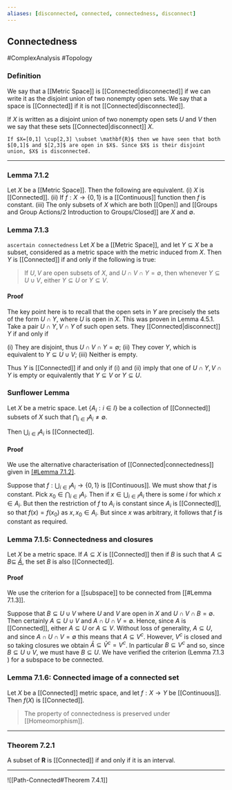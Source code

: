 ```yaml
---
aliases: [disconnected, connected, connectedness, disconnect]
---
```

## Connectedness
#ComplexAnalysis #Topology  

### Definition
We say that a [[Metric Space]] is [[Connected|disconnected]] if we can write it as the disjoint union of two nonempty open sets. We say that a space is [[Connected]] if it is not [[Connected|disconnected]].

If $X$ is written as a disjoint union of two nonempty open sets $U$ and $V$ then we say that these sets [[Connected|disconnect]] $X$.

```ad-example
If $X=[0,1] \cup[2,3] \subset \mathbf{R}$ then we have seen that both $[0,1]$ and $[2,3]$ are open in $X$. Since $X$ is their disjoint union, $X$ is disconnected.
```

---
### Lemma 7.1.2
Let $X$ be a [[Metric Space]]. Then the following are equivalent.
(i) $X$ is [[Connected]].
(ii) If $f: X \rightarrow\{0,1\}$ is a [[Continuous]] function then $f$ is constant.
(iii) The only subsets of $X$ which are both [[Open]] and [[Groups and Group Actions/2 Introduction to Groups/Closed]] are $X$ and $\emptyset$.

### Lemma 7.1.3
`ascertain connectedness`
Let $X$ be a [[Metric Space]], and let $Y \subseteq X$ be a subset, considered as a metric space with the metric induced from $X$. Then $Y$ is [[Connected]] if and only if the following is true:

>If $U, V$ are open subsets of $X$, and $U \cap V \cap Y=\emptyset$, then whenever $Y \subseteq U \cup V$, either $Y \subseteq U$ or $Y \subseteq V$.

#### Proof
The key point here is to recall that the open sets in $Y$ are precisely the sets of the form $U \cap Y$, where $U$ is open in $X$. This was proven in Lemma 4.5.1. Take a pair $U \cap Y, V \cap Y$ of such open sets. They [[Connected|disconnect]] $Y$ if and only if

(i) They are disjoint, thus $U \cap V \cap Y=\emptyset$;
(ii) They cover $Y$, which is equivalent to $Y \subseteq U \cup V$;
(iii) Neither is empty.

Thus $Y$ is [[Connected]] if and only if (i) and (ii) imply that one of $U \cap Y, V \cap Y$ is empty or equivalently that $Y \subseteq V$ or $Y \subseteq U$.

### Sunflower Lemma
Let $X$ be a metric space. Let $\left\{A_{i}: i \in I\right\}$ be a collection of [[Connected]] subsets of $X$ such that $\bigcap_{i \in I} A_{i} \neq \emptyset$.

Then $\bigcup_{i \in I} A_{i}$ is [[Connected]].
#### Proof
We use the alternative characterisation of [[Connected|connectedness]] given in [[#Lemma 7.1.2]](ii).

Suppose that $f: \bigcup_{i \in I} A_{i} \rightarrow\{0,1\}$ is [[Continuous]]. We must show that $f$ is constant. Pick $x_{0} \in \bigcap_{i \in I} A_{i}$. Then if $x \in \bigcup_{i \in I} A_{i}$ there is some $i$ for which $x \in A_{i}$. But then the restriction of $f$ to $A_{i}$ is constant since $A_{i}$ is [[Connected]], so that $f(x)=f\left(x_{0}\right)$ as $x, x_{0} \in A_{i} .$ But since $x$ was arbitrary, it follows that $f$ is constant as required.

### Lemma 7.1.5: Connectedness and closures
Let $X$ be a metric space. If $A \subseteq X$ is [[Connected]] then if $B$ is such that $A \subseteq B \subseteq$ [$\bar{A}$](Closure.md), the set $B$ is also [[Connected]].

#### Proof
We use the criterion for a [[subspace]] to be connected from [[#Lemma 7.1.3]].

Suppose that $B \subseteq U \cup V$ where $U$ and $V$ are open in $X$ and $U \cap V \cap B=\emptyset$. Then certainly $A \subseteq U \cup V$ and $A \cap U \cap V=\emptyset .$ Hence, since $A$ is [[Connected]], either $A \subseteq U$ or $A \subseteq V .$ Without loss of generality, $A \subseteq U$, and since $A \cap U \cap V=\emptyset$ this means that $A \subseteq V^{c}$. However, $V^{c}$ is closed and so taking closures we obtain $\bar{A} \subseteq \bar{V}^{c}=V^{c}$. In particular $B \subseteq V^{c}$ and so, since $B \subseteq U \cup V$, we must have $B \subseteq U .$ We have verified the criterion (Lemma $7.1 .3$ ) for a subspace to be connected.

### Lemma 7.1.6: Connected image of a connected set
Let $X$ be a [[Connected]] metric space, and let $f: X \rightarrow Y$ be [[Continuous]]. Then $f(X)$ is [[Connected]].

> The property of connectedness is preserved under [[Homeomorphism]].

---
### Theorem 7.2.1
A subset of $\mathbf{R}$ is [[Connected]] if and only if it is an interval.

---
![[Path-Connected#Theorem 7.4.1]]